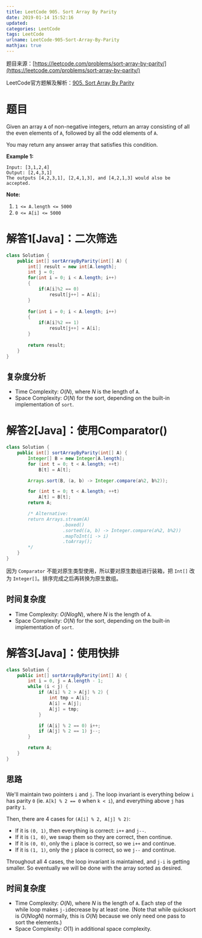 ```yaml
---
title: LeetCode 905. Sort Array By Parity
date: 2019-01-14 15:52:16
updated:
categories: LeetCode
tags: LeetCode
urlname: LeetCode-905-Sort-Array-By-Parity
mathjax: true
---
```


题目来源：[https://leetcode.com/problems/sort-array-by-parity/](https://leetcode.com/problems/sort-array-by-parity/)

LeetCode官方题解及解析：[905. Sort Array By Parity](https://leetcode.com/articles/sort-array-by-parity/)

# 题目

Given an array `A` of non-negative integers, return an array consisting of all the even elements of `A`, followed by all the odd elements of `A`.

You may return any answer array that satisfies this condition.

**Example 1:**

```
Input: [3,1,2,4]
Output: [2,4,3,1]
The outputs [4,2,3,1], [2,4,1,3], and [4,2,1,3] would also be accepted.
```

**Note:**

1. `1 <= A.length <= 5000`
2. `0 <= A[i] <= 5000`

<!-- more -->

# 解答1[Java]：二次筛选

```java
class Solution {
    public int[] sortArrayByParity(int[] A) {
        int[] result = new int[A.length];
        int j = 0;
        for(int i = 0; i < A.length; i++)
        {
            if(A[i]%2 == 0)
                result[j++] = A[i];
        }
        
        for(int i = 0; i < A.length; i++)
        {
            if(A[i]%2 == 1)
                result[j++] = A[i];
        }
        
        return result;
    }
}
```

## 复杂度分析

- Time Complexity: $O(N)$, where $N$ is the length of `A`.
- Space Complexity: $O(N)$ for the sort, depending on the built-in implementation of `sort`. 



# 解答2[Java]：使用Comparator()

```java
class Solution {
    public int[] sortArrayByParity(int[] A) {
        Integer[] B = new Integer[A.length];
        for (int t = 0; t < A.length; ++t)
            B[t] = A[t];

        Arrays.sort(B, (a, b) -> Integer.compare(a%2, b%2));

        for (int t = 0; t < A.length; ++t)
            A[t] = B[t];
        return A;

        /* Alternative:
        return Arrays.stream(A)
                     .boxed()
                     .sorted((a, b) -> Integer.compare(a%2, b%2))
                     .mapToInt(i -> i)
                     .toArray();
        */
    }
}
```

因为 `Comparator` 不能对原生类型使用，所以要对原生数组进行装箱，把 `Int[]` 改为 `Integer[]`。排序完成之后再转换为原生数组。

## 时间复杂度

- Time Complexity: $O(NlogN)$, where $N$ is the length of `A`.
- Space Complexity: $O(N)$ for the sort, depending on the built-in implementation of `sort`. 



# 解答3[Java]：使用快排

```java
class Solution {
    public int[] sortArrayByParity(int[] A) {
        int i = 0, j = A.length - 1;
        while (i < j) {
            if (A[i] % 2 > A[j] % 2) {
                int tmp = A[i];
                A[i] = A[j];
                A[j] = tmp;
            }

            if (A[i] % 2 == 0) i++;
            if (A[j] % 2 == 1) j--;
        }

        return A;
    }
}
```

## 思路

We'll maintain two pointers `i` and `j`. The loop invariant is everything below `i` has parity `0` (ie. `A[k] % 2 == 0` when `k < i`), and everything above `j` has parity `1`.

Then, there are 4 cases for `(A[i] % 2, A[j] % 2)`:

- If it is `(0, 1)`, then everything is correct: `i++` and `j--`.
- If it is `(1, 0)`, we swap them so they are correct, then continue.
- If it is `(0, 0)`, only the `i` place is correct, so we `i++` and continue.
- If it is `(1, 1)`, only the `j` place is correct, so we `j--` and continue.

Throughout all 4 cases, the loop invariant is maintained, and `j-i` is getting smaller. So eventually we will be done with the array sorted as desired.

## 时间复杂度

- Time Complexity: $O(N)$, where $N$ is the length of `A`. Each step of the while loop makes `j-i`decrease by at least one. (Note that while quicksort is $O(NlogN)$ normally, this is $O(N)$ because we only need one pass to sort the elements.)
- Space Complexity: $O(1)$ in additional space complexity. 

